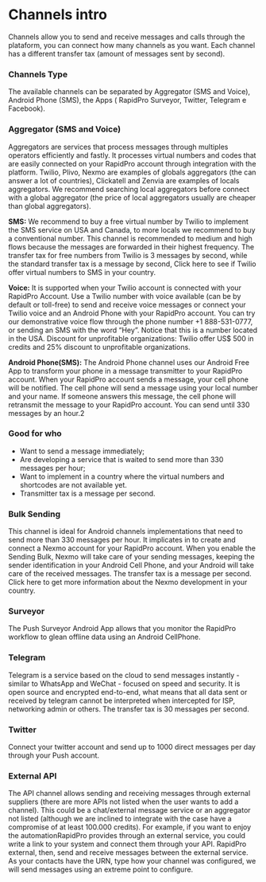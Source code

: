# Channels intro

Channels allow you to send and receive messages and calls through the plataform, you can connect how many channels as you want. Each channel has a different transfer tax (amount of messages sent by second).

### Channels Type

The available channels can be separated by Aggregator (SMS and Voice), Android Phone (SMS), the Apps (  RapidPro Surveyor, Twitter, Telegram e Facebook).

### Aggregator (SMS and Voice)

 Aggregators are services that process messages through multiples operators efficiently and fastly. It processes virtual numbers and codes that are easily connected on your RapidPro account through integration with the platform. Twilio, Plivo, Nexmo are examples of globals aggregators (the can answer a lot of countries), Clickatell and Zenvia are examples of locals aggregators. We recommend searching local aggregators before connect with a global aggregator (the price of local aggregators usually are cheaper than global aggregators).

**SMS:** We recommend to buy a free virtual number by Twilio to implement the SMS service on USA and Canada, to more locals we recommend to buy a conventional number. This channel is recommended to medium and high flows because the messages are forwarded in their highest frequency. The transfer tax for free numbers from Twilio is 3 messages by second, while the standard transfer tax is a message by second, Click here to see if Twilio offer virtual numbers to SMS in your country.

**Voice:** It is supported when your Twilio account is connected with your RapidPro Account. Use a Twilio number with voice available (can be by default or toll-free) to send and receive voice messages or connect your Twilio voice and an Android Phone with your RapidPro account.
You can try our demonstrative voice flow through the phone number +1 888-531-0777, or sending an SMS with the word “Hey”. Notice that this is a number located in the USA.
Discount for unprofitable organizations: Twilio offer US$ 500 in credits and 25% discount to unprofitable organizations.

**Android Phone(SMS):** The Android Phone channel uses our Android Free App to transform your phone in a message transmitter to your RapidPro account. When your RapidPro account sends a message, your cell phone will be notified. The cell phone will send a message using your local number and your name. If someone answers this message, the cell phone will retransmit the message to your RapidPro account. You can send until 330 messages by an hour.2

### Good for who

- Want to send a message immediately;
- Are developing a service that is waited to send more than 330 messages per hour;
- Want to implement in a country where the virtual numbers and shortcodes are not available yet.
- Transmitter tax is a message per second.

### Bulk Sending

This channel is ideal for Android channels implementations that need to send more than 330 messages per hour. It implicates in to create and connect a Nexmo account for your RapidPro account. When you enable the Sending Bulk, Nexmo will take care of your sending messages, keeping the sender identification in your Android Cell Phone, and your Android will take care of the received messages. The transfer tax is a message per second. Click here to get more information about the Nexmo development in your country.

### Surveyor

The Push Surveyor Android App allows that you monitor the RapidPro workflow to glean offline data using an Android CellPhone.

### Telegram

Telegram is a service based on the cloud to send messages instantly - similar to WhatsApp and WeChat - focused on speed and security. It is open source and encrypted end-to-end, what means that all data sent or received by telegram cannot be interpreted when intercepted for ISP, networking admin or others. The transfer tax is 30 messages per second.

### Twitter

Connect your twitter account and send up to 1000 direct messages per day through your Push account.

### External API

The API channel allows sending and receiving messages through external suppliers (there are more APIs not listed when the user wants to add a channel). This could be a chat/external message service or an aggregator not listed (although we are inclined to integrate with the case have a compromise of at least 100.000 credits). 
For example, if you want to enjoy the automationRapidPro provides through an external service, you could write a link to your system and connect them through your API. RapidPro external, then, send and receive messages between the external service.
As your contacts have the URN, type how your channel was configured, we will send messages using an extreme point to configure.